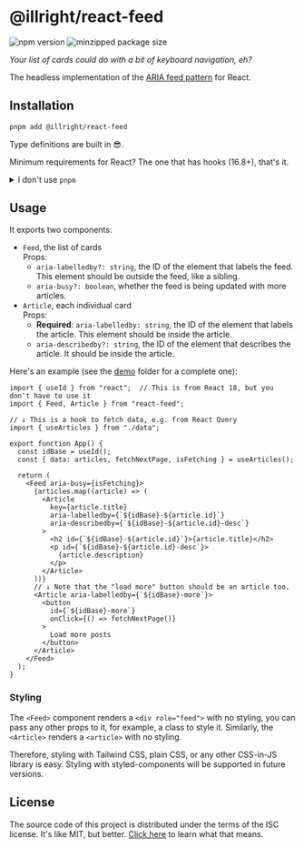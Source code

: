 # @illright/react-feed

![npm version](https://img.shields.io/npm/v/@illright/react-feed)
![minzipped package size](https://img.shields.io/bundlephobia/minzip/@illright/react-feed.svg)

_Your list of cards could do with a bit of keyboard navigation, eh?_

The headless implementation of the [ARIA feed pattern](https://www.w3.org/WAI/ARIA/apg/patterns/feed/) for React.

## Installation

```bash
pnpm add @illright/react-feed
```

Type definitions are built in 😎. 

Minimum requirements for React? The one that has hooks (16.8+), that's it.

<details>
  <summary>I don't use <code>pnpm</code></summary>

What do you mean "I don't use [`pnpm`](https://pnpm.io)"? It's so much faster! Alright, here's your `npm` command:

```bash
npm install --save @illright/react-feed
```

</details>

## Usage

It exports two components: 
* `Feed`, the list of cards  
  Props:
  * `aria-labelledby?: string`, the ID of the element that labels the feed. This element should be outside the feed, like a sibling.
  * `aria-busy?: boolean`, whether the feed is being updated with more articles.
* `Article`, each individual card  
  Props:
  * **Required**: `aria-labelledby: string`, the ID of the element that labels the article. This element should be inside the article.
  * `aria-describedby?: string`, the ID of the element that describes the article. It should be inside the article.

Here's an example (see the [demo](./demo) folder for a complete one): 

```tsx
import { useId } from "react";  // This is from React 18, but you don't have to use it
import { Feed, Article } from "react-feed";

// ↓ This is a hook to fetch data, e.g. from React Query
import { useArticles } from "./data";

export function App() {
  const idBase = useId();
  const { data: articles, fetchNextPage, isFetching } = useArticles();

  return (
    <Feed aria-busy={isFetching}>
      {articles.map((article) => (
        <Article
          key={article.title}
          aria-labelledby={`${idBase}-${article.id}`}
          aria-describedby={`${idBase}-${article.id}-desc`}
        >
          <h2 id={`${idBase}-${article.id}`}>{article.title}</h2>
          <p id={`${idBase}-${article.id}-desc`}>
            {article.description}
          </p>
        </Article>
      ))}
      // ↓ Note that the "load more" button should be an article too.
      <Article aria-labelledby={`${idBase}-more`}>
        <button
          id={`${idBase}-more`}
          onClick={() => fetchNextPage()}
        >
          Load more posts
        </button>
      </Article>
    </Feed>
  );
}
```

### Styling

The `<Feed>` component renders a `<div role="feed">` with no styling, you can pass any other props to it, for example, a class to style it. Similarly, the `<Article>` renders a `<article>` with no styling.

Therefore, styling with Tailwind CSS, plain CSS, or any other CSS-in-JS library is easy. Styling with styled-components will be supported in future versions.

## License

The source code of this project is distributed under the terms of the ISC license. It's like MIT, but better. [Click here](https://choosealicense.com/licenses/isc/) to learn what that means.
